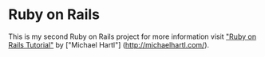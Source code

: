 # Ruby on Rails

This is my second Ruby on Rails project for more information visit ["Ruby on Rails Tutorial"](https://www.youtube.com/channel/UCTjiuzLyxeH_GVk7HoR9xrA) by ["Michael Hartl"] (http://michaelhartl.com/).
